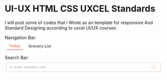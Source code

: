 # UI-UX HTML CSS UXCEL Standards

I will post some of codes that i Wrote as an template for responsive And Standard Designing according to uxcel UI/UX courses.


Navigation Bar: 
![Image of Navigation Bars](https://raw.githubusercontent.com/Re9iNee/UI-UX/master/Images/2.png)
Search Bar: 
![Image of Search Bars](https://raw.githubusercontent.com/Re9iNee/UI-UX/master/Images/1.png)
